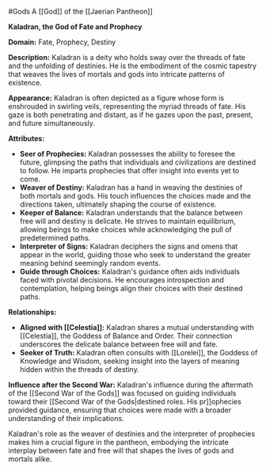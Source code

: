 #Gods 
A [[God]] of the [[Jaerian Pantheon]]

**Kaladran, the God of Fate and Prophecy**

**Domain:** Fate, Prophecy, Destiny

**Description:**
Kaladran is a deity who holds sway over the threads of fate and the unfolding of destinies. He is the embodiment of the cosmic tapestry that weaves the lives of mortals and gods into intricate patterns of existence.

**Appearance:**
Kaladran is often depicted as a figure whose form is enshrouded in swirling veils, representing the myriad threads of fate. His gaze is both penetrating and distant, as if he gazes upon the past, present, and future simultaneously.

**Attributes:**
- **Seer of Prophecies:** Kaladran possesses the ability to foresee the future, glimpsing the paths that individuals and civilizations are destined to follow. He imparts prophecies that offer insight into events yet to come.
- **Weaver of Destiny:** Kaladran has a hand in weaving the destinies of both mortals and gods. His touch influences the choices made and the directions taken, ultimately shaping the course of existence.
- **Keeper of Balance:** Kaladran understands that the balance between free will and destiny is delicate. He strives to maintain equilibrium, allowing beings to make choices while acknowledging the pull of predetermined paths.
- **Interpreter of Signs:** Kaladran deciphers the signs and omens that appear in the world, guiding those who seek to understand the greater meaning behind seemingly random events.
- **Guide through Choices:** Kaladran's guidance often aids individuals faced with pivotal decisions. He encourages introspection and contemplation, helping beings align their choices with their destined paths.

**Relationships:**
- **Aligned with [[Celestia]]:** Kaladran shares a mutual understanding with [[Celestia]], the Goddess of Balance and Order. Their connection underscores the delicate balance between free will and fate.
- **Seeker of Truth:** Kaladran often consults with [[Lorelei]], the Goddess of Knowledge and Wisdom, seeking insight into the layers of meaning hidden within the threads of destiny.

**Influence after the Second War:**
Kaladran's influence during the aftermath of the [[Second War of the Gods]] was focused on guiding individuals toward their [[Second War of the Gods|destined roles. His pr]]ophecies provided guidance, ensuring that choices were made with a broader understanding of their implications.

Kaladran's role as the weaver of destinies and the interpreter of prophecies makes him a crucial figure in the pantheon, embodying the intricate interplay between fate and free will that shapes the lives of gods and mortals alike.